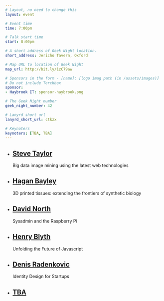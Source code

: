 ```yaml
---
# Layout, no need to change this
layout: event

# Event time
time: 7:00pm

# Talk start time 
start: 8:00pm

# A short address of Geek Night location. 
short_address: Jericho Tavern, Oxford

# Map URL to location of Geek Night
map_url: http://bit.ly/1zC79aw

# Sponsors in the form - [name]: [logo imag path (in /assets/images)]
# Do not include Torchbox
sponsor:
- Haybrook IT: sponsor-haybrook.png

# The Geek Night number
geek_night_number: 42

# Lanyrd short url
lanyrd_short_url: ctkzx

# Keynoters
keynoters: [TBA, TBA]
---
```


<ul class="keynotes">
    <li itemprop="performer" itemscope="itemscope" itemtype="http://schema.org/Person">
        <a href="http://zegami.com/"><h2 itemprop="name">Steve Taylor</h2></a>
        <p>Big data image mining using the latest web technologies</p>
        <!--
        <div class="downloads">
            <a href="/">Slides</a>
        </div> -->
    </li>
    <li itemprop="performer" itemscope="itemscope" itemtype="http://schema.org/Person">
        <a href="http://www.ox.ac.uk/news/2014-04-16-firm-targets-3d-printing-synthetic-tissues-organs"><h2 itemprop="name">Hagan Bayley</h2></a>
        <p>3D printed tissues: extending the frontiers of synthetic biology</p>
        <!--
        <div class="downloads">
            <a href="/">Slides</a>
        </div> -->
    </li>

</ul>

<ul class="microslots">
    <li itemprop="performer" itemscope="itemscope" itemtype="http://schema.org/Person">
        <a href="" itemprop="url"><h2 itemprop="name">David North</h2></a>
        <p>Sysadmin and the Raspberry Pi</p>
    </li>
    <li itemprop="performer" itemscope="itemscope" itemtype="http://schema.org/Person">
        <a href="" itemprop="url"><h2 itemprop="name">Henry Blyth</h2></a>
        <p>Unfolding the Future of Javascript</p>
    </li>
    <li itemprop="performer" itemscope="itemscope" itemtype="http://schema.org/Person">
        <a href="" itemprop="url"><h2 itemprop="name">Denis Radenkovic</h2></a>
        <p>Identity Design for Startups</p>
    </li>
    <li itemprop="performer" itemscope="itemscope" itemtype="http://schema.org/Person">
        <a href="" itemprop="url"><h2 itemprop="name">TBA</h2></a>
        <p></p>
    </li>
</ul>


